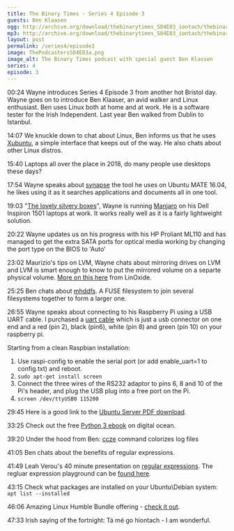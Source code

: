 ```yaml
---
title: The Binary Times - Series 4 Episode 3
guests: Ben Klaasen
ogg: http://archive.org/download/thebinarytimes_S04E03_iontach/thebinarytimes_S04E03_iontach.ogg
mp3: http://archive.org/download/thebinarytimes_S04E03_iontach/thebinarytimes_S04E03_iontach.mp3 
layout: post
permalink: /series4/episode3
image: ThePodcastersS04E03a.png
image_alt: The Binary Times podcast with special guest Ben Klassen
series: 4
episode: 3
---
```


00:24 Wayne introduces Series 4 Episode 3 from another hot Bristol day. Wayne goes on to introduce Ben Klaaser, an avid walker and Linux enthusiast.  Ben uses Linux both at home and at work.  He is a software tester for the Irish Independent.  Last year Ben walked from Dublin to Istanbul.

14:07 We knuckle down to chat about Linux, Ben informs us that he uses [Xubuntu](https://xubuntu.org), a simple interface that keeps out of the way.  He also chats about other Linux distros.

15:40 Laptops all over the place in 2018, do many people use desktops these days?

17:54 Wayne speaks about [synapse](https://launchpad.net/synapse-project) the tool he uses on Ubuntu MATE 16.04, he likes using it as it searches applications and documents all in one tool.

19:03 "[The lovely silvery boxes](http://www.notebookreview.com/notebookreview/dell-inspiron-1501-review/)", Wayne is running [Manjaro](https://manjaro.org/) on his Dell Inspiron 1501 laptops at work.  It works really well as it is a fairly lightweight solution.

20:22 Wayne updates us on his progress with his HP Proliant ML110 and has managed to get the extra SATA ports for optical media working by changing the port type on the BIOS to 'Auto'

23:02 Maurizio's tips on LVM, Wayne chats about mirroring drives on LVM and LVM is smart enough to know to put the mirrored volume on a separte physical volume.  [More on this here](https://linoxide.com/linux-how-to/identify-linux-lvm-mirror/) from LinOxide.

25:25 Ben chats about [mhddfs](https://romanrm.net/mhddfs).  A FUSE filesystem to join several filesystems together to form a larger one.	

26:55 Wayne speaks about connecting to his Raspberry Pi using a USB UART cable.  I purchased a [uart cable](https://thepihut.com/products/adafruit-usb-to-ttl-serial-cable) which is just a usb connector on one end and a red (pin 2), black (pin6), white (pin 8) and green (pin 10) on your raspberry pi.

Starting from a clean Raspbian installation:

1. Use raspi-config to enable the serial port (or add enable_uart=1 to config.txt) and reboot.
1. `sudo apt-get install screen`
1. Connect the three wires of the RS232 adaptor to pins 6, 8 and 10 of the Pi's header, and plug the USB plug into a free port on the Pi.
1. `screen /dev/ttyUSB0 115200`


29:45 Here is a good link to the [Ubuntu Server PDF download](https://help.ubuntu.com/lts/serverguide/serverguide.pdf).

33:25 Check out the free [Python 3 ebook](https://assets.digitalocean.com/books/python/how-to-code-in-python.pdf) on digital ocean.

39:20 Under the hood from Ben: [ccze](https://github.com/cornet/ccze) command colorizes log files

41:05 Ben chats about the benefits of regular expressions.

41:49 Leah Verou's 40 minute presentation on [regular expressions](https://hooktube.com/watch?v=EkluES9Rvak). The regluar expression playground can be [found here](https://leaverou.github.io/regexplained/).

43:15 Check what packages are installed on your Ubuntu\Debian system: `apt list --installed`

46:06 Amazing Linux Humble Bundle offering - [check it out](https://www.humblebundle.com/books/linux-geek-books?hmb_source=humble_home&hmb_medium=product_tile&hmb_campaign=mosaic_section_1_layout_index_1_layout_type_twos_tile_index_2).

47:33 Irish saying of the fortnight: T&aacute; m&eacute; go hiontach - I am wonderful.

